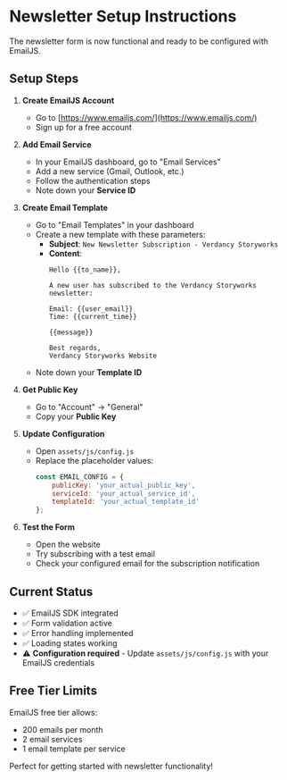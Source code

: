 # Newsletter Setup Instructions

The newsletter form is now functional and ready to be configured with EmailJS.

## Setup Steps

1. **Create EmailJS Account**
   - Go to [https://www.emailjs.com/](https://www.emailjs.com/)
   - Sign up for a free account

2. **Add Email Service**
   - In your EmailJS dashboard, go to "Email Services"
   - Add a new service (Gmail, Outlook, etc.)
   - Follow the authentication steps
   - Note down your **Service ID**

3. **Create Email Template**
   - Go to "Email Templates" in your dashboard
   - Create a new template with these parameters:
     - **Subject**: `New Newsletter Subscription - Verdancy Storyworks`
     - **Content**:
       ```
       Hello {{to_name}},

       A new user has subscribed to the Verdancy Storyworks newsletter:

       Email: {{user_email}}
       Time: {{current_time}}

       {{message}}

       Best regards,
       Verdancy Storyworks Website
       ```
   - Note down your **Template ID**

4. **Get Public Key**
   - Go to "Account" → "General"
   - Copy your **Public Key**

5. **Update Configuration**
   - Open `assets/js/config.js`
   - Replace the placeholder values:
     ```javascript
     const EMAIL_CONFIG = {
         publicKey: 'your_actual_public_key',
         serviceId: 'your_actual_service_id', 
         templateId: 'your_actual_template_id'
     };
     ```

6. **Test the Form**
   - Open the website
   - Try subscribing with a test email
   - Check your configured email for the subscription notification

## Current Status
- ✅ EmailJS SDK integrated
- ✅ Form validation active
- ✅ Error handling implemented
- ✅ Loading states working
- ⚠️ **Configuration required** - Update `assets/js/config.js` with your EmailJS credentials

## Free Tier Limits
EmailJS free tier allows:
- 200 emails per month
- 2 email services
- 1 email template per service

Perfect for getting started with newsletter functionality!